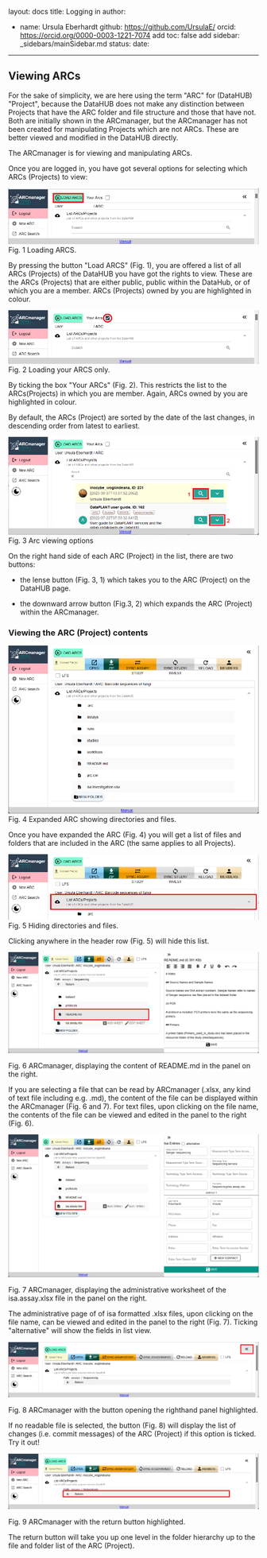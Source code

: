 layout: docs
title: Logging in
author:
- name: Ursula Eberhardt
  github: https://github.com/UrsulaE/
  orcid: https://orcid.org/0000-0003-1221-7074
add toc: false
add sidebar: _sidebars/mainSidebar.md
status: 
date:
---

## Viewing ARCs

For the sake of simplicity, we are here using the term "ARC" for (DataHUB) "Project", because the DataHUB does not make any distinction between Projects that have the ARC folder and file structure and those that have not. Both are initially shown in the ARCmanager, but the ARCmanager has not been created for manipulating Projects which are not ARCs. These are better viewed and modified in the DataHUB directly. 

The ARCmanager is for viewing and manipulating ARCs.

Once you are logged in, you have got several options for selecting which ARCs (Projects) to view:

![view_1](./img/03-view/03_view_1b.png)
Fig. 1 Loading ARCS.

By pressing the button "Load ARCS" (Fig. 1), you are offered a list of all ARCs (Projects) of the DataHUB you have got the rights to view. These are the ARCs (Projects) that are either public, public within the DataHub, or of which you are a member. ARCs (Projects) owned by you are highlighted in colour.


![view_2](./img/03-view/03_view_2.png)
Fig. 2 Loading your ARCS only.

By ticking the box "Your ARCs" (Fig. 2). This restricts the list to the ARCs(Projects) in which you are member. Again, ARCs owned by you are highlighted in colour.

By default, the ARCs (Project) are sorted by the date of the last changes, in descending order from latest to earliest.


![view_3](./img/03-view/03_view_3.png)
Fig. 3 Arc viewing options

On the right hand side of each ARC (Project) in the list, there are two buttons:

- the lense button (Fig. 3, 1) which takes you to the ARC (Project) on the DataHUB page.

- the downward arrow button (Fig.3, 2) which expands the ARC (Project) within the ARCmanager.

### Viewing the ARC (Project) contents


![view_4](./img/03-view/03_view_4.png)
Fig. 4 Expanded ARC showing directories and files.

Once you have expanded the ARC (Fig. 4) you will get a list of files and folders that are included in the ARC (the same applies to all Projects). 

![view_5](./img/03-view/03_view_5.png)
Fig. 5 Hiding directories and files.

Clicking anywhere in the header row (Fig. 5) will hide this list.

![view_6a](./img/03-view/03_view_6a.png)

Fig. 6 ARCmanager, displaying the content of README.md in the panel on the right.

If you are selecting a file that can be read by ARCmanager (.xlsx, any kind of text file including e.g. .md), the content of the file can be displayed within the ARCmanager (Fig. 6 and 7). For text files, upon clicking on the file name, the contents of the file can be viewed and edited in the panel to the right (Fig. 6).

![view_7](./img/03-view/03_view_7.png)

Fig. 7 ARCmanager, displaying the administrative worksheet of the isa.assay.xlsx file in the panel on the right. 

The administrative page of of isa formatted .xlsx files, upon clicking on the file name, can be viewed and edited in the  panel to the right (Fig. 7). Ticking "alternative" will show the fields in list view.

![view_7b](./img/03-view/03_view_7b.png)

Fig. 8 ARCmanager with the button opening the righthand panel highlighted.

If no readable file is selected, the button (Fig. 8) will display the list of changes (i.e. commit messages) of the ARC (Project) if this option is ticked. Try it out!


![view_8](./img/03-view/03_view_8.png)

Fig. 9 ARCmanager with the return button highlighted.

The return button will take you up one level in the folder hierarchy up to the file and folder list of the ARC (Project).












